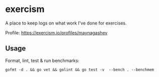 # exercism

A place to keep logs on what work I've done for exercises.

Profile: https://exercism.io/profiles/maynagashev

## Usage

Format, lint, test & run benchmarks:
```shell script
gofmt -d . && go vet && golint && go test -v  --bench . --benchmem 
```
